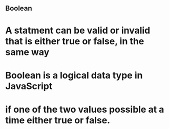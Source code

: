 ## Boolean
# A statment can be valid or invalid that is either true or false, in the same way
# Boolean is a logical data type in JavaScript
# if one of the two values possible at a time either true or false.